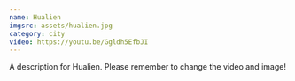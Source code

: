 ```yaml
---
name: Hualien
imgsrc: assets/hualien.jpg
category: city
video: https://youtu.be/Ggldh5EfbJI
---
```

A description for Hualien. Please remember to change the video and image!
